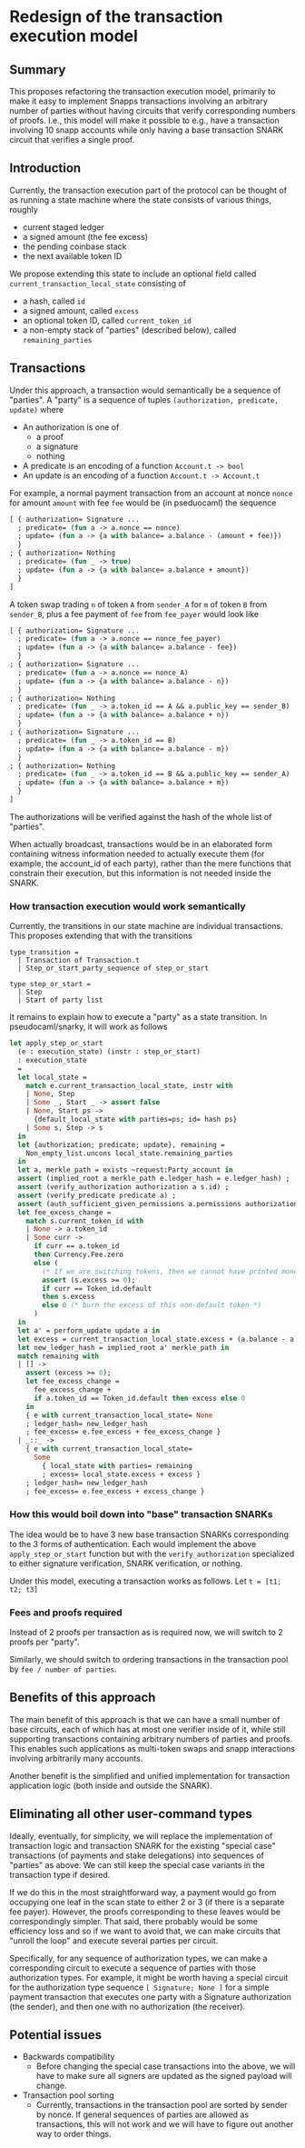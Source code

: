 # Redesign of the transaction execution model

## Summary

This proposes refactoring the transaction execution model, primarily to make it easy to implement Snapps transactions involving an arbitrary number of parties without having circuits that verify corresponding numbers of proofs. I.e., this model will make it possible to e.g., have a transaction involving 10 snapp accounts while only having a base transaction SNARK circuit that verifies a single proof.

## Introduction

Currently, the transaction execution part of the protocol can be thought of as running a state machine where the state consists of various things, roughly

- current staged ledger
- a signed amount (the fee excess)
- the pending coinbase stack
- the next available token ID
 
We propose extending this state to include an optional field called
`current_transaction_local_state` 
consisting of
- a hash, called `id`
- a signed amount, called `excess`
- an optional token ID, called `current_token_id`
- a non-empty stack of "parties" (described below), called `remaining_parties`

## Transactions
  
Under this approach, a transaction would semantically be a sequence of "parties". A "party" is a sequence of tuples `(authorization, predicate, update)` where

- An authorization is one of
	- a proof
	- a signature
	- nothing
- A predicate is an encoding of a function `Account.t -> bool`
- An update is an encoding of a function `Account.t -> Account.t`

For example, a normal payment transaction from an account at nonce `nonce` for amount `amount` with fee `fee` would be (in pseduocaml) the sequence

```ocaml
[ { authorization= Signature ...
  ; predicate= (fun a -> a.nonce == nonce)
  ; update= (fun a -> {a with balance= a.balance - (amount + fee)})
  }
; { authorization= Nothing
  ; predicate= (fun _ -> true)
  ; update= (fun a -> {a with balance= a.balance + amount})
  }
]
```

A token swap trading `n` of token `A` from `sender_A` for `m` of token `B` from `sender_B`, plus a fee payment of `fee` from `fee_payer` would look like
```ocaml
[ { authorization= Signature ...
  ; predicate= (fun a -> a.nonce == nonce_fee_payer)
  ; update= (fun a -> {a with balance= a.balance - fee})
  }
; { authorization= Signature ...
  ; predicate= (fun a -> a.nonce == nonce_A)
  ; update= (fun a -> {a with balance= a.balance - n})
  }
; { authorization= Nothing
  ; predicate= (fun _ -> a.token_id == A && a.public_key == sender_B)
  ; update= (fun a -> {a with balance= a.balance + n})
  }
; { authorization= Signature ...
  ; predicate= (fun _ -> a.token_id == B)
  ; update= (fun a -> {a with balance= a.balance - m})
  }
; { authorization= Nothing
  ; predicate= (fun _ -> a.token_id == B && a.public_key == sender_A)
  ; update= (fun a -> {a with balance= a.balance + m})
  }
]
```

The authorizations will be verified against the hash of the whole list of "parties".

When actually broadcast, transactions would be in an elaborated form containing witness information needed to actually execute them (for example, the account_id of each party), rather than the mere functions that constrain their execution, but this information is not needed inside the SNARK.

### How transaction execution would work semantically

Currently, the transitions in our state machine are individual transactions. This proposes extending that with the transitions

```
type transition =
  | Transaction of Transaction.t
  | Step_or_start_party_sequence of step_or_start

type step_or_start =
  | Step
  | Start of party list
```

It remains to explain how to execute a "party" as a state transition.
In pseudocaml/snarky, it will work as follows

```ocaml
let apply_step_or_start
  (e : execution_state) (instr : step_or_start)
  : execution_state
  =
  let local_state =
    match e.current_transaction_local_state, instr with
    | None, Step
    | Some _, Start _ -> assert false
    | None, Start ps ->
      {default_local_state with parties=ps; id= hash ps}
    | Some s, Step -> s
  in
  let {authorization; predicate; update}, remaining =
  	Non_empty_list.uncons local_state.remaining_parties
  in
  let a, merkle_path = exists ~request:Party_account in
  assert (implied_root a merkle_path e.ledger_hash = e.ledger_hash) ;
  assert (verify_authorization authorization a s.id) ;
  assert (verify_predicate predicate a) ;
  assert (auth_sufficient_given_permissions a.permissions authorization update) ;
  let fee_excess_change =
    match s.current_token_id with
    | None -> a.token_id
    | Some curr ->
      if curr == a.token_id
      then Currency.Fee.zero
      else (
        (* If we are switching tokens, then we cannot have printed money out of thin air. *)
        assert (s.excess >= 0);
        if curr == Token_id.default
        then s.excess
        else 0 (* burn the excess of this non-default token *)
      )
  in    
  let a' = perform_update update a in
  let excess = current_transaction_local_state.excess + (a.balance - a'.balance) in
  let new_ledger_hash = implied_root a' merkle_path in
  match remaining with
  | [] ->
  	assert (excess >= 0);
  	let fee_excess_change =
  	  fee_excess_change +
  	  if a.token_id == Token_id.default then excess else 0
  	in
  	{ e with current_transaction_local_state= None
  	; ledger_hash= new_ledger_hash
  	; fee_excess= e.fee_excess + fee_excess_change }
  | _::_ ->
  	{ e with current_transaction_local_state=
  	  Some
  	    { local_state with parties= remaining
  	    ; excess= local_state.excess + excess }
  	; ledger_hash= new_ledger_hash 
  	; fee_excess= e.fee_excess + excess_change }
```

### How this would boil down into "base" transaction SNARKs
The idea would be to have 3 new base transaction SNARKs corresponding to the 3 forms of authentication. Each would implement the above `apply_step_or_start` function but with the `verify_authorization` specialized to either signature verification, SNARK verification, or nothing.


Under this model, executing a transaction works as follows. Let `t = [t1; t2; t3]`

### Fees and proofs required

Instead of 2 proofs per transaction as is required now, we will switch to 2 proofs per "party".

Similarly, we should switch to ordering transactions in the transaction pool by `fee / number of parties`.

## Benefits of this approach

The main benefit of this approach is that we can have a small number of base circuits, each of which has at most one verifier inside of it, while still supporting transactions containing arbitrary numbers of parties and proofs. This enables such applications as multi-token swaps and snapp interactions involving arbitrarily many accounts.

Another benefit is the simplified and unified implementation for transaction application logic (both inside and outside the SNARK).

## Eliminating all other user-command types

Ideally, eventually, for simplicity, we will replace the implementation of transaction logic and transaction SNARK for the existing "special case" transactions (of payments and stake delegations) into sequences of "parties" as above. We can still keep the special case variants in the transaction type if desired.

If we do this in the most straightforward way, a payment would go from occupying one leaf in the scan state to either 2 or 3 (if there is a separate fee payer). However, the proofs corresponding to these leaves would be correspondingly simpler. That said, there probably would be some efficiency loss and so if we want to avoid that, we can make circuits that "unroll the loop" and execute several parties per circuit.

Specifically, for any sequence of authorization types, we can make a corresponding circuit to execute a sequence of parties with those authorization types. For example, it might be worth having a special circuit for the authorization type sequence `[ Signature; None ]` for a simple payment transaction that executes one party with a Signature authorization (the sender), and then one with no authorization (the receiver).

## Potential issues

- Backwards compatibility
	+ Before changing the special case transactions into the above, we will have to make sure all signers are updated as the signed payload will change.
- Transaction pool sorting
	+ Currently, transactions in the transaction pool are sorted by sender by nonce. If general sequences of parties are allowed as transactions, this will not work and we will have to figure out another way to order things.
